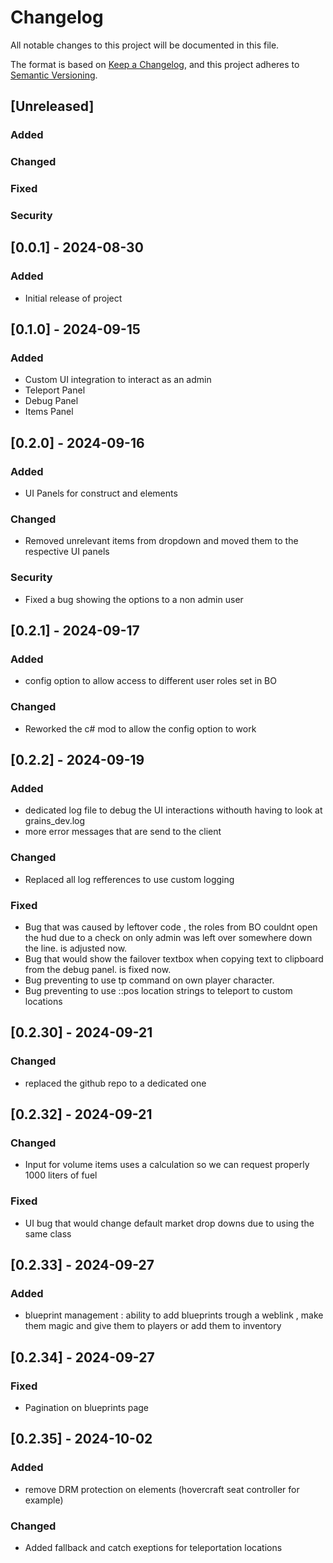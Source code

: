 # Changelog

All notable changes to this project will be documented in this file.

The format is based on [Keep a Changelog](https://keepachangelog.com/en/1.0.0/), and this project adheres to [Semantic Versioning](https://semver.org/spec/v2.0.0.html).

## [Unreleased]

### Added

### Changed


### Fixed

### Security

## [0.0.1] - 2024-08-30
### Added
- Initial release of project


## [0.1.0] - 2024-09-15
### Added
- Custom UI integration to interact as an admin
- Teleport Panel
- Debug Panel
- Items Panel

## [0.2.0] - 2024-09-16
### Added
- UI Panels for construct and elements

### Changed
- Removed unrelevant items from dropdown and moved them to the respective UI panels

### Security
- Fixed a bug showing the options to a non admin user


## [0.2.1] - 2024-09-17

### Added
- config option to allow access to different user roles set in BO

### Changed
- Reworked the c# mod to allow the config option to work

## [0.2.2] - 2024-09-19

### Added
- dedicated log file to debug the UI interactions withouth having to look at grains_dev.log
- more error messages that are send to the client

### Changed
- Replaced all log refferences to use custom logging

### Fixed
- Bug that was caused by leftover code , the roles from BO couldnt open the hud due to a check on only admin was left over somewhere down the line. is adjusted now.
- Bug that would show the failover textbox when copying text to clipboard from the debug panel. is fixed now.
- Bug preventing to use tp command on own player character. 
- Bug preventing to use ::pos location strings to teleport to custom locations

## [0.2.30] - 2024-09-21

### Changed
- replaced the github repo to a dedicated one


## [0.2.32] - 2024-09-21

### Changed
- Input for volume items uses a calculation so we can request properly 1000 liters of fuel

### Fixed
- UI bug that would change default market drop downs due to using the same class

## [0.2.33] - 2024-09-27

### Added
- blueprint management : ability to add blueprints trough a weblink , make them magic and give them to players or add them to inventory


## [0.2.34] - 2024-09-27

### Fixed
- Pagination on blueprints page

## [0.2.35] - 2024-10-02

### Added
- remove DRM protection on elements (hovercraft seat controller for example)

### Changed
- Added fallback and catch exeptions for teleportation locations

